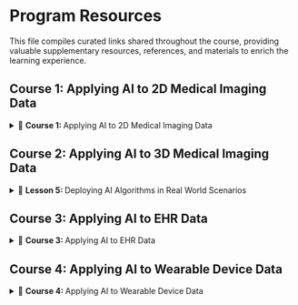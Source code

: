 # Program Resources 
This file compiles curated links shared throughout the course, providing valuable supplementary resources, references, and materials to enrich the learning experience.

## Course 1: Applying AI to 2D Medical Imaging Data
<details> 
  <summary>
      🧠 <b> Course 1: </b> Applying AI to 2D Medical Imaging Data 
  </summary>
<br/> 

course content
course content
</details>

## Course 2: Applying AI to 3D Medical Imaging Data

<details>
  <summary>
      🧠 <b> Lesson 5: </b> Deploying AI Algorithms in Real World Scenarios 
  </summary>
course content
[Nifti file format](https://brainder.org/2012/09/23/the-nifti-file-format/)  
[MRI](https://hsmradyoloji.com/en/mri-mr/?gad=1&gclid=CjwKCAjw5remBhBiEiwAxL2M98idT3fVIwBwHbwZ4A15vHqahnYBzbwlh_6dfyp_VoRMKtUUUn7zcxoCR90QAvD_BwE)  
[MRI](https://www.fieldtriptoolbox.org/faq/coordsys/)  
[NiBabel](https://nipy.org/nibabel/coordinate_systems.html)  
[DICOM REF](https://www.dicomstandard.org/)  
[DICOM REF](https://dicom.innolitics.com/ciods/enhanced-sr/general-study/00080050)  
[DICOM REF](https://clinflows.blog/2022/09/29/dicom-explained-what-is-dicom/#:~:text=The%20DICOM%20Tags%20are%20assigned,uniform%20communication%20protocol%20for%20sharing.)  
[DICOM REF](https://dicom.nema.org/medical/Dicom/2017e/output/chtml/part06/chapter_6.html)  
[DICOM REF](https://www.dicomlibrary.com/dicom/dicom-tags/)  
</details>

## Course 3: Applying AI to EHR Data 

<details>
  <summary>
      🧠 <b> Course 3: </b> Applying AI to EHR Data 
  </summary>
<br/> 

course content
course content
</details>

## Course 4: Applying AI to Wearable Device Data

<details>
  <summary>
      🧠 <b> Course 4: </b> Applying AI to Wearable Device Data
  </summary>
<br/> 

course content
course content
</details>
